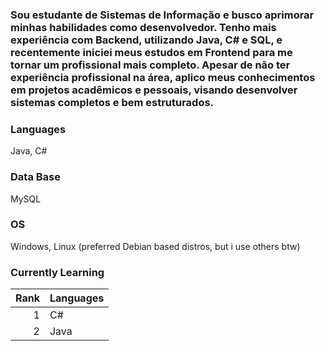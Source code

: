 ### Sou estudante de Sistemas de Informação e busco aprimorar minhas habilidades como desenvolvedor. Tenho mais experiência com Backend, utilizando Java, C# e SQL, e recentemente iniciei meus estudos em Frontend para me tornar um profissional mais completo. Apesar de não ter experiência profissional na área, aplico meus conhecimentos em projetos acadêmicos e pessoais, visando desenvolver sistemas completos e bem estruturados.

### Languages 

Java, C#

### Data Base

MySQL

### OS

Windows, Linux (preferred Debian based distros, but i use others btw)

### Currently Learning

| Rank | Languages |
|-----:|-----------|
|     1| C#        |
|     2| Java      |




<!--
**pattrickn0/pattrickn0** is a ✨ _special_ ✨ repository because its `README.md` (this file) appears on your GitHub profile.

Here are some ideas to get you started:

- 🔭 I’m currently working on ...
- 🌱 I’m currently learning ...
- 👯 I’m looking to collaborate on ...
- 🤔 I’m looking for help with ...
- 💬 Ask me about ...
- 📫 How to reach me: ...
- 😄 Pronouns: ...
- ⚡ Fun fact: ...
-->
